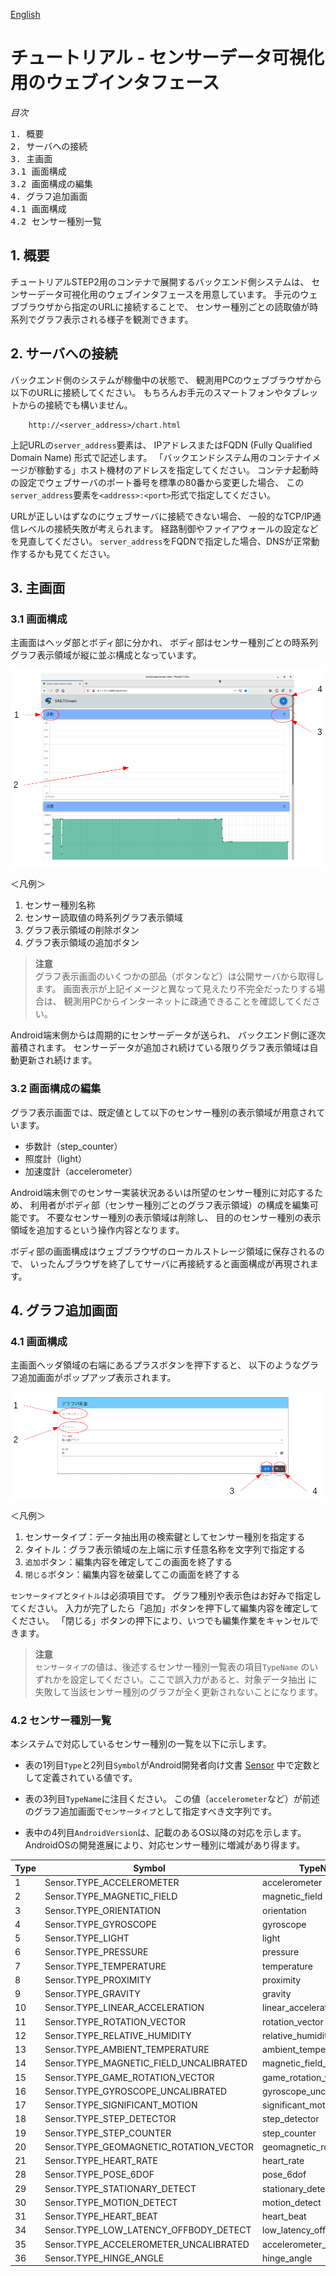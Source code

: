 <!--
Copyright (C) 2020-2021 National Institute of Informatics

Licensed to the Apache Software Foundation (ASF) under one
or more contributor license agreements.  See the NOTICE file
distributed with this work for additional information
regarding copyright ownership.  The ASF licenses this file
to you under the Apache License, Version 2.0 (the
"License"); you may not use this file except in compliance
with the License.  You may obtain a copy of the License at

  http://www.apache.org/licenses/LICENSE-2.0

Unless required by applicable law or agreed to in writing,
software distributed under the License is distributed on an
"AS IS" BASIS, WITHOUT WARRANTIES OR CONDITIONS OF ANY
KIND, either express or implied.  See the License for the
specific language governing permissions and limitations
under the License.
-->

[English](TUTORIAL-android-step2-webbrowser.en.md)

# チュートリアル - センサーデータ可視化用のウェブインタフェース

<em>目次</em>
<pre>
1. 概要
2. サーバへの接続
3. 主画面
3.1 画面構成
3.2 画面構成の編集
4. グラフ追加画面
4.1 画面構成
4.2 センサー種別一覧
</pre>


## 1. 概要

チュートリアルSTEP2用のコンテナで展開するバックエンド側システムは、
センサーデータ可視化用のウェブインタフェースを用意しています。
手元のウェブブラウザから指定のURLに接続することで、
センサー種別ごとの読取値が時系列でグラフ表示される様子を観測できます。


## 2. サーバへの接続

バックエンド側のシステムが稼働中の状態で、
観測用PCのウェブブラウザから以下のURLに接続してください。
もちろんお手元のスマートフォンやタブレットからの接続でも構いません。

```
    http://<server_address>/chart.html
```

上記URLの`server_address`要素は、
IPアドレスまたはFQDN (Fully Qualified Domain Name) 形式で記述します。
「バックエンドシステム用のコンテナイメージが稼動する」ホスト機材のアドレスを指定してください。
コンテナ起動時の設定でウェブサーバのポート番号を標準の80番から変更した場合、
この`server_address`要素を`<address>:<port>`形式で指定してください。

URLが正しいはずなのにウェブサーバに接続できない場合、
一般的なTCP/IP通信レベルの接続失敗が考えられます。
経路制御やファイアウォールの設定などを見直してください。
`server_address`をFQDNで指定した場合、DNSが正常動作するかも見てください。


## 3. 主画面
### 3.1 画面構成

主画面はヘッダ部とボディ部に分かれ、
ボディ部はセンサー種別ごとの時系列グラフ表示領域が縦に並ぶ構成となっています。

![グラフ表示画面](images/step2/graph_main_window.png)

＜凡例＞
1. センサー種別名称
2. センサー読取値の時系列グラフ表示領域
3. グラフ表示領域の削除ボタン
4. グラフ表示領域の追加ボタン

> **注意**
> <br>
> グラフ表示画面のいくつかの部品（ボタンなど）は公開サーバから取得します。
> 画面表示が上記イメージと異なって見えたり不完全だったりする場合は、
> 観測用PCからインターネットに疎通できることを確認してください。

Android端末側からは周期的にセンサーデータが送られ、
バックエンド側に逐次蓄積されます。
センサーデータが追加され続けている限りグラフ表示領域は自動更新され続けます。


### 3.2 画面構成の編集

グラフ表示画面では、既定値として以下のセンサー種別の表示領域が用意されています。
* 歩数計（step_counter）
* 照度計（light）
* 加速度計（accelerometer）

Android端末側でのセンサー実装状況あるいは所望のセンサー種別に対応するため、
利用者がボディ部（センサー種別ごとのグラフ表示領域）の構成を編集可能です。
不要なセンサー種別の表示領域は削除し、
目的のセンサー種別の表示領域を追加するという操作内容となります。

ボディ部の画面構成はウェブブラウザのローカルストレージ領域に保存されるので、
いったんブラウザを終了してサーバに再接続すると画面構成が再現されます。


## 4. グラフ追加画面
### 4.1 画面構成

主画面ヘッダ領域の右端にあるプラスボタンを押下すると、
以下のようなグラフ追加画面がポップアップ表示されます。

![グラフ追加画面](images/step2/graph_add_window.png)

＜凡例＞
1. センサータイプ：データ抽出用の検索鍵としてセンサー種別を指定する
2. タイトル：グラフ表示領域の左上端に示す任意名称を文字列で指定する
3. `追加`ボタン：編集内容を確定してこの画面を終了する
4. `閉じる`ボタン：編集内容を破棄してこの画面を終了する

`センサータイプ`と`タイトル`は必須項目です。
グラフ種別や表示色はお好みで指定してください。
入力が完了したら「追加」ボタンを押下して編集内容を確定してください。
「閉じる」ボタンの押下により、いつでも編集作業をキャンセルできます。

> **注意**
> <br>
> `センサータイプ`の値は、後述するセンサー種別一覧表の項目`TypeName`
> のいずれかを設定してください。ここで誤入力があると、対象データ抽出
> に失敗して当該センサー種別のグラフが全く更新されないことになります。

### 4.2 センサー種別一覧

本システムで対応しているセンサー種別の一覧を以下に示します。

* 表の1列目`Type`と2列目`Symbol`がAndroid開発者向け文書
[Sensor](https://developer.android.com/reference/android/hardware/Sensor)
中で定数として定義されている値です。

* 表の3列目`TypeName`に注目ください。
この値（`accelerometer`など）が前述のグラフ追加画面で`センサータイプ`として指定すべき文字列です。

* 表中の4列目`AndroidVersion`は、記載のあるOS以降の対応を示します。
AndroidOSの開発進展により、対応センサー種別に増減があり得ます。

|Type|Symbol|TypeName|AndroidVersion|
|---|---|---|---|
|1|Sensor.TYPE_ACCELEROMETER|accelerometer||
|2|Sensor.TYPE_MAGNETIC_FIELD|magnetic_field||
|3|Sensor.TYPE_ORIENTATION|orientation||
|4|Sensor.TYPE_GYROSCOPE|gyroscope||
|5|Sensor.TYPE_LIGHT|light||
|6|Sensor.TYPE_PRESSURE|pressure||
|7|Sensor.TYPE_TEMPERATURE|temperature||
|8|Sensor.TYPE_PROXIMITY|proximity||
|9|Sensor.TYPE_GRAVITY|gravity||
|10|Sensor.TYPE_LINEAR_ACCELERATION|linear_acceleration||
|11|Sensor.TYPE_ROTATION_VECTOR|rotation_vector||
|12|Sensor.TYPE_RELATIVE_HUMIDITY|relative_humidity||
|13|Sensor.TYPE_AMBIENT_TEMPERATURE|ambient_temperature||
|14|Sensor.TYPE_MAGNETIC_FIELD_UNCALIBRATED|magnetic_field_uncalibrated||
|15|Sensor.TYPE_GAME_ROTATION_VECTOR|game_rotation_vector||
|16|Sensor.TYPE_GYROSCOPE_UNCALIBRATED|gyroscope_uncalibrated||
|17|Sensor.TYPE_SIGNIFICANT_MOTION|significant_motion||
|18|Sensor.TYPE_STEP_DETECTOR|step_detector||
|19|Sensor.TYPE_STEP_COUNTER|step_counter||
|20|Sensor.TYPE_GEOMAGNETIC_ROTATION_VECTOR|geomagnetic_rotation_vector||
|21|Sensor.TYPE_HEART_RATE|heart_rate|Android 4.4W+|
|28|Sensor.TYPE_POSE_6DOF|pose_6dof|Android 7.0+|
|29|Sensor.TYPE_STATIONARY_DETECT|stationary_detect|Android 7.0+|
|30|Sensor.TYPE_MOTION_DETECT|motion_detect|Android 7.0+|
|31|Sensor.TYPE_HEART_BEAT|heart_beat|Android 7.0+|
|34|Sensor.TYPE_LOW_LATENCY_OFFBODY_DETECT|low_latency_offbody_detect|Android 8.0+|
|35|Sensor.TYPE_ACCELEROMETER_UNCALIBRATED|accelerometer_uncalibrated|Android 8.0+|
|36|Sensor.TYPE_HINGE_ANGLE|hinge_angle|Android 11+|

